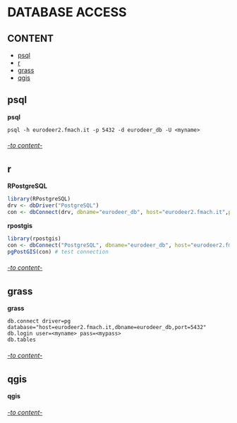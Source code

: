 # DATABASE ACCESS

## CONTENT 

* [psql](#psql)
* [r](#r)
* [grass](#grass)
* [qgis](#qgis)


## psql

**psql**  
```psql
psql -h eurodeer2.fmach.it -p 5432 -d eurodeer_db -U <myname>  
```

###### [-to content-](#content)

## r

**RPostgreSQL**  
```R
library(RPostgreSQL)
drv <- dbDriver("PostgreSQL")
con <- dbConnect(drv, dbname="eurodeer_db", host="eurodeer2.fmach.it",port="5432", user="<myname>", password="<mypass>")
```

**rpostgis**  
```R
library(rpostgis)
con <- dbConnect("PostgreSQL", dbname="eurodeer_db", host="eurodeer2.fmach.it", user="<myname>", password="<mypass>") 
pgPostGIS(con) # test connection
```



###### [-to content-](#content)

## grass

**grass**  
```grass
db.connect driver=pg database="host=eurodeer2.fmach.it,dbname=eurodeer_db,port=5432" 
db.login user=<myname> pass=<mypass>
db.tables
```

###### [-to content-](#content)

## qgis

**qgis**  


###### [-to content-](#content)
